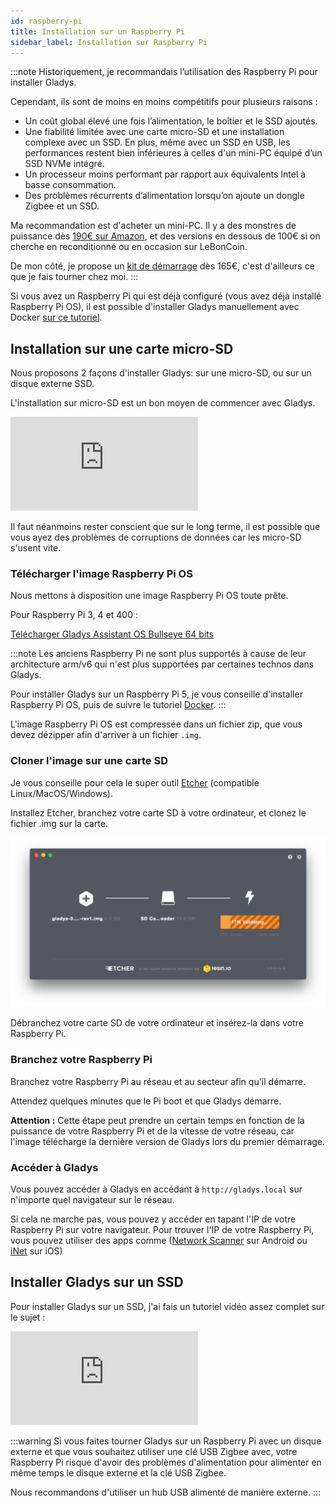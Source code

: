 ```yaml
---
id: raspberry-pi
title: Installation sur un Raspberry Pi
sidebar_label: Installation sur Raspberry Pi
---
```


:::note
Historiquement, je recommandais l’utilisation des Raspberry Pi pour installer Gladys.

Cependant, ils sont de moins en moins compétitifs pour plusieurs raisons :

- Un coût global élevé une fois l’alimentation, le boîtier et le SSD ajoutés.
- Une fiabilité limitée avec une carte micro-SD et une installation complexe avec un SSD. En plus, même avec un SSD en USB, les performances restent bien inférieures à celles d'un mini-PC équipé d’un SSD NVMe intégré.
- Un processeur moins performant par rapport aux équivalents Intel à basse consommation.
- Des problèmes récurrents d’alimentation lorsqu’on ajoute un dongle Zigbee et un SSD.

Ma recommandation est d'acheter un mini-PC. Il y a des monstres de puissance dès [190€ sur Amazon](https://amzn.to/47yVAaL), et des versions en dessous de 100€ si on cherche en reconditionné ou en occasion sur LeBonCoin.

De mon côté, je propose un [kit de démarrage](/fr/starter-kit/) dès 165€, c'est d'ailleurs ce que je fais tourner chez moi.
:::

Si vous avez un Raspberry Pi qui est déjà configuré (vous avez déjà installé Raspberry Pi OS), il est possible d'installer Gladys manuellement avec Docker [sur ce tutoriel](/fr/docs/installation/docker).

## Installation sur une carte micro-SD

Nous proposons 2 façons d'installer Gladys: sur une micro-SD, ou sur un disque externe SSD.

L'installation sur micro-SD est un bon moyen de commencer avec Gladys.

<div class="youtubeVideoContainerInBlog">
<iframe src="https://www.youtube.com/embed/yWAX-NAxjZQ" frameborder="0" allow="accelerometer; autoplay; encrypted-media; gyroscope; picture-in-picture" allowfullscreen></iframe>
</div>

Il faut néanmoins rester conscient que sur le long terme, il est possible que vous ayez des problèmes de corruptions de données car les micro-SD s'usent vite.

### Télécharger l'image Raspberry Pi OS

Nous mettons à disposition une image Raspberry Pi OS toute prête.

Pour Raspberry Pi 3, 4 et 400 :

<a class="button button--primary margin-bottom--md" href="https://gladysassistant.com/download/latest-64" rel="nofollow" >Télécharger Gladys Assistant OS Bullseye 64 bits</a>

:::note
Les anciens Raspberry Pi ne sont plus supportés à cause de leur architecture arm/v6 qui n'est plus supportées par certaines technos dans Gladys.

Pour installer Gladys sur un Raspberry Pi 5, je vous conseille d'installer Raspberry Pi OS, puis de suivre le tutoriel [Docker](/fr/docs/installation/docker).
:::

L'image Raspberry Pi OS est compressée dans un fichier zip, que vous devez dézipper afin d'arriver à un fichier `.img`.

### Cloner l'image sur une carte SD

Je vous conseille pour cela le super outil [Etcher](https://www.balena.io/etcher/) (compatible Linux/MacOS/Windows).

Installez Etcher, branchez votre carte SD à votre ordinateur, et clonez le fichier .img sur la carte.

![Etcher](../../../../../static/img/docs/fr/installation/etcher.png)

Débranchez votre carte SD de votre ordinateur et insérez-la dans votre Raspberry Pi.

### Branchez votre Raspberry Pi

Branchez votre Raspberry Pi au réseau et au secteur afin qu'il démarre.

Attendez quelques minutes que le Pi boot et que Gladys démarre.

**Attention :** Cette étape peut prendre un certain temps en fonction de la puissance de votre Raspberry Pi et de la vitesse de votre réseau, car l'image télécharge la dernière version de Gladys lors du premier démarrage.

### Accéder à Gladys

Vous pouvez accéder à Gladys en accédant à `http://gladys.local` sur n'importe quel navigateur sur le réseau.

Si cela ne marche pas, vous pouvez y accéder en tapant l'IP de votre Raspberry Pi sur votre navigateur. Pour trouver l'IP de votre Raspberry Pi, vous pouvez utiliser des apps comme ([Network Scanner](https://play.google.com/store/apps/details?id=com.easymobile.lan.scanner&hl=fr) sur Android ou [iNet](https://itunes.apple.com/fr/app/inet-network-scanner/id340793353?mt=8) sur iOS)

## Installer Gladys sur un SSD

Pour installer Gladys sur un SSD, j'ai fais un tutoriel vidéo assez complet sur le sujet :

<div class="youtubeVideoContainerInBlog" style={{marginBottom: '2rem'}}>
<iframe  src="https://www.youtube.com/embed/Zn7imzI0oYU" title="YouTube video player" frameborder="0" allow="accelerometer; autoplay; clipboard-write; encrypted-media; gyroscope; picture-in-picture" allowfullscreen></iframe>
</div>

:::warning
Si vous faites tourner Gladys sur un Raspberry Pi avec un disque externe et que vous souhaitez utiliser une clé USB Zigbee avec, votre Raspberry Pi risque d'avoir des problèmes d'alimentation pour alimenter en même temps le disque externe et la clé USB Zigbee.

Nous recommandons d'utiliser un hub USB alimenté de manière externe.
:::
